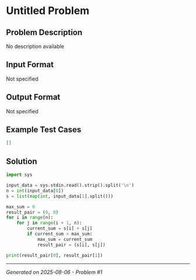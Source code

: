# Untitled Problem

## Problem Description
No description available

## Input Format
Not specified

## Output Format
Not specified

## Example Test Cases
```json
[]
```

## Solution
```python
import sys

input_data = sys.stdin.read().strip().split('\n')
n = int(input_data[0])
s = list(map(int, input_data[1].split()))

max_sum = 0
result_pair = (0, 0)
for i in range(n):
    for j in range(i + 1, n):
        current_sum = s[i] + s[j]
        if current_sum > max_sum:
            max_sum = current_sum
            result_pair = (s[i], s[j])

print(result_pair[0], result_pair[1])
```

---
*Generated on 2025-08-06 - Problem #1*